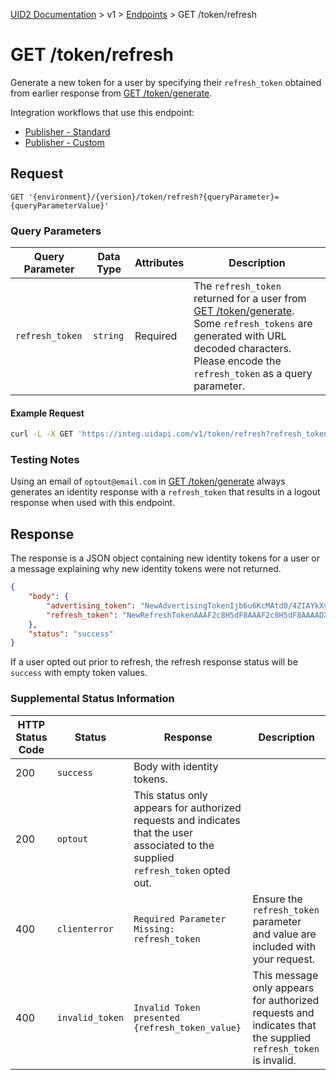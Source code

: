 [UID2 Documentation](../../README.md) > v1 > [Endpoints](./README.md) > GET /token/refresh

# GET /token/refresh
Generate a new token for a user by specifying their `refresh_token` obtained from earlier response from [GET /token/generate](./get-token-generate.md).

Integration workflows that use this endpoint:
* [Publisher - Standard](../guides/publisher-client-side.md)
* [Publisher - Custom](../guides/custom-publisher-integration.md)

## Request 

```GET '{environment}/{version}/token/refresh?{queryParameter}={queryParameterValue}'```

###  Query Parameters

| Query Parameter | Data Type | Attributes | Description |
| --- | --- | --- | --- |
| `refresh_token` | `string` | Required | The `refresh_token` returned for a user from [GET /token/generate](./get-token-generate.md). Some `refresh_tokens` are generated with URL decoded characters. Please encode the `refresh_token` as a query parameter. |

#### Example Request

```sh
curl -L -X GET 'https://integ.uidapi.com/v1/token/refresh?refresh_token=RefreshToken2F8AAAF2cskumF8AAAF2cskumF8AAAADXwFq/90PYmajV0IPrvo51Biqh7/M+JOuhfBY8KGUn//GsmZr9nf+jIWMUO4diOA92kCTF69JdP71Ooo+yF3V5yy70UDP6punSEGmhf5XSKFzjQssCtlHnKrJwqFGKpJkYA==' -H 'Authorization: YourTokenBV3tua4BXNw+HVUFpxLlGy8nWN6mtgMlIk='
```

### Testing Notes

Using an email of `optout@email.com` in [GET /token/generate](./get-token-generate.md) always generates an identity response with a `refresh_token` that results in a logout response when used with this endpoint.

## Response

The response is a JSON object containing new identity tokens for a user or a message explaining why new identity tokens were not returned.

```json
{
    "body": {
        "advertising_token": "NewAdvertisingTokenIjb6u6KcMAtd0/4ZIAYkXvFrMdlZVqfb9LNf99B+1ysE/lBzYVt64pxYxjobJMGbh5q/HsKY7KC0Xo5Rb/Vo8HC4dYOoWXyuGUaL7Jmbw4bzh+3pgokelUGyTX19DfArTeIg7n+8cxWQ=",
        "refresh_token": "NewRefreshTokenAAAF2c8H5dF8AAAF2c8H5dF8AAAADX393Vw94afoVLL6A+qjdSUEisEKx6t42fLgN+2dmTgUavagz0Q6Kp7ghM989hKhZDyAGjHyuAAwm+CX1cO7DWEtMeNUA9vkWDjcIc8yeDZ+jmBtEaw07x/cxoul6fpv2PQ=="
    },
    "status": "success"
}
```

If a user opted out prior to refresh, the refresh response status will be `success` with empty token values.

### Supplemental Status Information

| HTTP Status Code | Status | Response | Description |
| --- | --- | --- | --- |
| 200 | `success` | Body with identity tokens. | |
| 200 | `optout` | This status only appears for authorized requests and indicates that the user associated to the supplied `refresh_token` opted out. |
| 400 | `clienterror` | `Required Parameter Missing: refresh_token` | Ensure the `refresh_token` parameter and value are included with your request. |
| 400 | `invalid_token` | `Invalid Token presented {refresh_token_value}` | This message only appears for authorized requests and indicates that the supplied `refresh_token` is invalid. |






